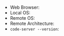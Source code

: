 <!--
Please file all questions and support requests at https://www.reddit.com/r/codeserver/
The issue tracker is only for bugs.

Please see https://github.com/cdr/code-server/blob/master/doc/FAQ.md#how-do-i-debug-issues-with-code-server
and include any logging information relevant to the issue.

Please search for existing issues before filing.

If you can reproduce the issue on vanilla VS Code,
please file the issue at the VS Code repository instead.

Please fill in the issue template and try to be as detailed
and clear as possible!
-->

- Web Browser:
- Local OS:
- Remote OS:
- Remote Architecture:
- `code-server --version`:
